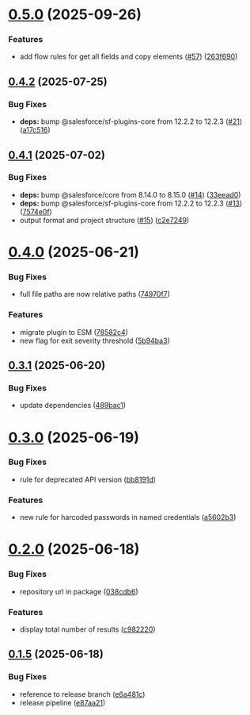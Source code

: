 # [0.5.0](https://github.com/victorgz/sf-metalinter/compare/v0.4.2...v0.5.0) (2025-09-26)


### Features

* add flow rules for get all fields and copy elements ([#57](https://github.com/victorgz/sf-metalinter/issues/57)) ([263f690](https://github.com/victorgz/sf-metalinter/commit/263f690e8e2427b5220bfa19e9c347f752e84de1))

## [0.4.2](https://github.com/victorgz/sf-metalinter/compare/v0.4.1...v0.4.2) (2025-07-25)


### Bug Fixes

* **deps:** bump @salesforce/sf-plugins-core from 12.2.2 to 12.2.3 ([#21](https://github.com/victorgz/sf-metalinter/issues/21)) ([a17c516](https://github.com/victorgz/sf-metalinter/commit/a17c5162001535db8a72c2e86407288a0cdf5bb5))

## [0.4.1](https://github.com/victorgz/sf-metalinter/compare/v0.4.0...v0.4.1) (2025-07-02)


### Bug Fixes

* **deps:** bump @salesforce/core from 8.14.0 to 8.15.0 ([#14](https://github.com/victorgz/sf-metalinter/issues/14)) ([33eead0](https://github.com/victorgz/sf-metalinter/commit/33eead0b2c2ae998ccd7511deb13823ac5b12922))
* **deps:** bump @salesforce/sf-plugins-core from 12.2.2 to 12.2.3 ([#13](https://github.com/victorgz/sf-metalinter/issues/13)) ([7574e0f](https://github.com/victorgz/sf-metalinter/commit/7574e0fb9c920a174bd7cebee355cc33e02b5f2e))
* output format and project structure ([#15](https://github.com/victorgz/sf-metalinter/issues/15)) ([c2e7249](https://github.com/victorgz/sf-metalinter/commit/c2e724945461fdc87e3622c9ae6b215a52848fca))

# [0.4.0](https://github.com/victorgz/sf-metalinter/compare/v0.3.1...v0.4.0) (2025-06-21)


### Bug Fixes

* full file paths are now relative paths ([74970f7](https://github.com/victorgz/sf-metalinter/commit/74970f7b45e31ec19ec2f3f798e534ec9d432d14))


### Features

* migrate plugin to ESM ([78582c4](https://github.com/victorgz/sf-metalinter/commit/78582c4efaf024e0e31a5872d21ce9665be56486))
* new flag for exit severity threshold ([5b94ba3](https://github.com/victorgz/sf-metalinter/commit/5b94ba34117eafa5d768266d5a169193055aae6c))

## [0.3.1](https://github.com/victorgz/sf-metalinter/compare/v0.3.0...v0.3.1) (2025-06-20)


### Bug Fixes

* update dependencies ([489bac1](https://github.com/victorgz/sf-metalinter/commit/489bac1fd57f1a61e4b57d58604fbe3a2e7a6d48))

# [0.3.0](https://github.com/victorgz/sf-metalinter/compare/v0.2.0...v0.3.0) (2025-06-19)


### Bug Fixes

* rule for deprecated API version ([bb8191d](https://github.com/victorgz/sf-metalinter/commit/bb8191d004414a7f45def00aee79d350de19bc9b))


### Features

* new rule for harcoded passwords in named credentials ([a5602b3](https://github.com/victorgz/sf-metalinter/commit/a5602b39376eb9052bcf23f090659c938c668d47))

# [0.2.0](https://github.com/victorgz/sf-metalinter/compare/v0.1.5...v0.2.0) (2025-06-18)


### Bug Fixes

* repository url in package ([038cdb6](https://github.com/victorgz/sf-metalinter/commit/038cdb6dafacddf1ff082428a776765523344072))


### Features

* display total number of results ([c982220](https://github.com/victorgz/sf-metalinter/commit/c982220d907d69a3bebba7a789cea78a095e54b2))

## [0.1.5](https://github.com/victorgz/sf-metalinter/compare/v0.1.4...v0.1.5) (2025-06-18)


### Bug Fixes

* reference to release branch ([e6a481c](https://github.com/victorgz/sf-metalinter/commit/e6a481c8ef1ab75d5566ad7f6d3a6284f6b25480))
* release pipeline ([e87aa21](https://github.com/victorgz/sf-metalinter/commit/e87aa21429f678018125b9464572038b848cfdee))
